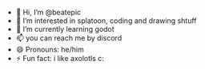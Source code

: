 - 👋 Hi, I’m @beatepic
- 👀 I’m interested in splatoon, coding and drawing shtuff
- 🌱 I’m currently learning godot
- 📫 you can reach me by discord
- 😄 Pronouns: he/him
- ⚡ Fun fact: i like axolotls c:
